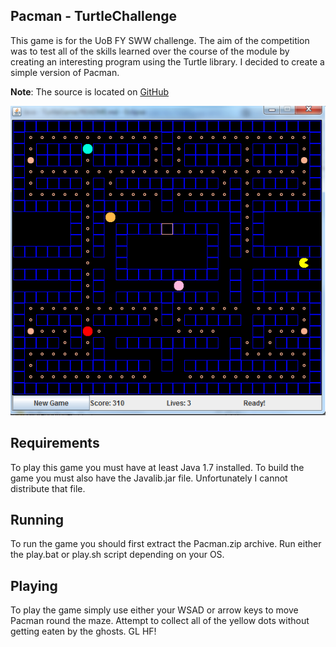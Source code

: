 Pacman - TurtleChallenge
------------------------
This game is for the UoB FY SWW challenge. The aim of the competition was to test all of the skills learned over the course of the module by creating an interesting program using the Turtle library.
I decided to create a simple version of Pacman. 

**Note**: The source is located on [GitHub](http://github.com/dancannon/TurtleGame)

![Screenshot](https://github.com/dancannon/TurtleGame/raw/master/game.PNG)

## Requirements ##

To play this game you must have at least Java 1.7 installed.
To build the game you must also have the Javalib.jar file. Unfortunately I cannot distribute that file.

## Running ##

To run the game you should first extract the Pacman.zip archive. Run either the play.bat or play.sh script depending on your OS.

## Playing ##
To play the game simply use either your WSAD or arrow keys to move Pacman round the maze. Attempt to collect all of the yellow dots without getting eaten by the ghosts.
GL HF!
